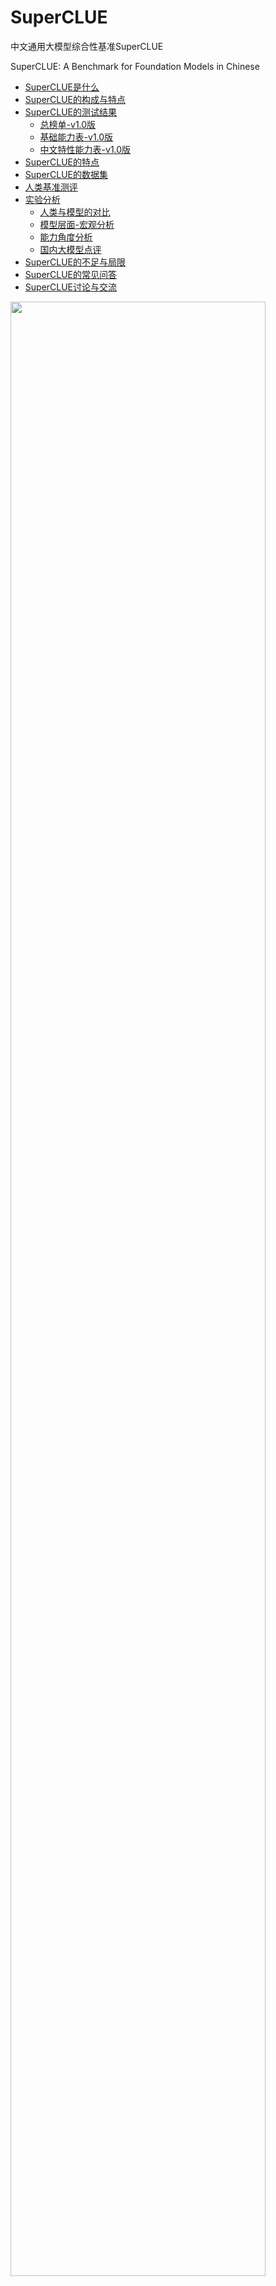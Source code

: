 # SuperCLUE
中文通用大模型综合性基准SuperCLUE

SuperCLUE: A Benchmark for Foundation Models in Chinese


- [SuperCLUE是什么](#SuperCLUE是什么)
- [SuperCLUE的构成与特点](#SuperCLUE的构成与特点)
- [SuperCLUE的测试结果](#SuperCLUE的测试结果)
     - [总榜单-v1.0版](#总榜单-v10版)
     - [基础能力表-v1.0版](#基础能力表-v10版)
     - [中文特性能力表-v1.0版](#中文特性能力表-v10版)
- [SuperCLUE的特点](#SuperCLUE的特点)
- [SuperCLUE的数据集](#SuperCLUE的数据集)
- [人类基准测评](#人类基准测评)
- [实验分析](#实验分析)
     - [人类与模型的对比](#人类与模型的对比)
     - [模型层面-宏观分析](#模型层面-宏观分析)
     - [能力角度分析](#能力角度分析) 
     - [国内大模型点评](#国内大模型点评) 
- [SuperCLUE的不足与局限](#SuperCLUE的不足与局限)
- [SuperCLUE的常见问答](#SuperCLUE的常见问答)
- [SuperCLUE讨论与交流](#SuperCLUE讨论与交流)

<img src="https://github.com/CLUEbenchmark/SuperCLUE/blob/main/resources/superclue.jpeg"  width="90%" height="90%"></img>

SuperCLUE基准计划按照月度进行更新，纳入更多可用中文大模型，欢迎联系与交流；数据集和进一步信息计划在下一次更新时公开，敬请期待。
    
#### 更新 Update（2023-05-21）
    添加360智脑

#### 更新 Update（2023-05-12）

    添加Claude: OpenAI最强竞争对手Anthropic的Claude取得了与ChatGPT3.5一致的效果
    添加ChatGLM-130B: 相比ChatGLM-6B效果大幅提升（+7.35），处于国内较好水平

## SuperCLUE是什么
中文通用大模型基准（SuperCLUE），是针对中文可用的通用大模型的一个测评基准。

它主要回答的问题是：在当前通用大模型大力发展的背景下，中文大模型的效果情况，包括但不限于"这些模型不同任务的效果情况"、"相较于国际上的代表性模型做到了什么程度"、
"这些模型与人类的效果对比如何"。

它尝试在一系列国内外代表性的模型上使用多个维度能力进行测试。SuperCLUE是中文语言理解测评基准（CLUE）在通用人工智能时代的进一步发展。

<img src="https://github.com/CLUEbenchmark/SuperCLUE/blob/main/resources/superclue_0521.png"  width="100%" height="100%"></img>

## SuperCLUE的构成与特点
着眼于综合评价大模型的能力，使其能全面地测试大模型的效果，又能考察模型在中文特有任务上的理解和积累。我们对能力进行了划分，
SuperCLUE从三个不同的维度评价模型的能力：基础能力、专业能力和中文特性能力。

#### 基础能力:

包括了常见的有代表性的模型能力，如语义理解、对话、逻辑推理、角色模拟、代码、生成与创作等10项能力。

#### 专业能力:

包括了中学、大学与专业考试，涵盖了从数学、物理、地理到社会科学等50多项能力。

#### 中文特性能力:

针对有中文特点的任务，包括了中文成语、诗歌、文学、字形等10项多种能力。



## SuperCLUE的测试结果
四个表格：汇总表、基础能力表、专业能力表、中文特性能力表

#####  排行榜会定期更新           数据来源: www.CLUEbenchmarks.com              

#### 总榜单-v1.0版

|         模型         | 机构 |总分   | 基础能力 | 中文特性 | 学术与专业能力 |
|:-------------------:|:------:|:------:|:------:|:------:|:------------:|
|         人类        |CLUE| 96.50 | 98.00 | 95.00 |      -       |
|        <a href='https://openai.com/'>GPT-4</a>       | OpenAI |  76.67  |  90.00  |  68.00  |    72.00     |
|    <a href='https://openai.com/'>GPT-3.5-turbo</a>   | OpenAI |  66.18  |  85.00  |  59.00  |    54.55     |
|    <a href='https://www.anthropic.com/'>Claude</a>   | Anthropic | 65.13   | 87.00  |  55.00   |   53.39     |
|    <a href='https://ai.360.cn'>360智脑</a>   | 360 | 58.24  |  80.00  | 49.00     |  45.71     |
|  <a href='https://xinghuo.xfyun.cn/'>讯飞星火</a> | 科大讯飞  |  53.58  |  74.00  |  44.00  |    42.73     |
|  <a href='https://chatglm.cn'>ChatGLM-130B</a> |清华&智谱AI  |  49.52  |  73.00  |  33.00  |    42.55    |
|       <a href='https://api.minimax.chat/'>MiniMax</a> | MiniMax       |  46.45  |  72.00  |  29.00  |    38.36     |
|      <a href='https://github.com/LianjiaTech/BELLE'>BELLE-13B</a> |  链家     |  43.70  |  69.00  |  23.00  |    39.09     |
|      <a href='https://github.com/THUDM/ChatGLM-6B'>ChatGLM-6B</a> |  清华&智谱AI     |  42.15  |  60.00  |  33.00  |    33.45     |
|      <a href='https://github.com/OpenLMLab/MOSS'>MOSS-16B</a>   |  复旦     |  36.52  |  52.00  |  27.00  |    30.55     |
|      <a href='https://github.com/lm-sys/FastChat'>Vicuna-13B</a>  |  UC伯克利   |  34.33  |  45.00  |  30.00  |    28.00     |


#### 基础能力表-v1.0版

| 模型            | 平均           | 安全            | 对话            | 生成与创作      | 百科与知识      | 角色模拟        | 计算能力        | 语义理解        | 逻辑与推理      | 闲聊            | 代码           |
|:---------------:|:---------------:|:----------------:|:----------------:|:----------------:|:----------------:|:----------------:|:----------------:|:----------------:|:----------------:|:----------------:|:---------------:|
| 人类           | 98.00 | 100.00 | 100.00 | 90.00  | 100.00 | 100.00 | 100.00 | 100.00 | 100.00 | 100.00 | 90.00 |
| GPT-4          |  90.00 | 80.00  | 100.00 | 80.00  | 100.00 | 100.00 | 70.00  | 90.00  | 90.00  | 100.00 | 90.00 |
| Claude         | 87.00 | 80.00  | 100.00 | 100.00 | 100.00 | 100.00 | 50.00  | 100.00 | 50.00  | 100.00 | 90.00 |
| GPT-3.5-turbo  | 85.00 | 90.00  | 90.00  | 100.00 | 90.00  | 100.00 | 60.00  | 100.00 | 30.00  | 100.00 | 90.00 |
| 360智脑         | 80.00  | 70.00   |  100.00 | 70.00  | 100.00  |100.00  | 50.00 | 90.00 | 30.00  | 100.00 | 90.00 |
| 讯飞星火 | 74.00 | 80.00  | 90.00  | 50.00  | 90.00  | 100.00 | 60.00  | 100.00 | 30.00  | 90.00  | 50.00 |
| ChatGLM-130B   |  73.00 | 80.00  | 100.00 | 70.00  | 100.00 | 90.00  | 30.00  | 80.00  | 20.00  | 90.00  | 70.00 |
| MiniMax        |  72.00 | 80.00  | 90.00  | 50.00  | 100.00 | 80.00  | 60.00  | 70.00  | 40.00  | 90.00  | 60.00 |
| BELLE-13B      | 69.00 | 70.00  | 80.00  | 40.00  | 70.00  | 80.00  | 40.00  | 80.00  | 50.00  | 100.00 | 80.00 |
| ChatGLM-6B     |  60.00 | 30.00  | 70.00  | 50.00  | 50.00  | 100.00 | 50.00  | 90.00  | 40.00  | 80.00  | 40.00 |
| MOSS-16B       | 52.00 | 50.00  | 50.00  | 40.00  | 50.00  | 70.00  | 30.00  | 50.00  | 10.00  | 100.00 | 70.00 |
| Vicuna-13B     |  45.00 | 60.00  | 30.00  | 30.00  | 30.00  | 70.00  | 40.00  | 40.00  | 40.00  | 50.00  | 60.00 |
          
     指标为：Accuracy。数据表个比较大，表格请往后啦。         

#### 中文特性能力表-v1.0版

| 模型            | 平均           | 字义理解       | 对联            | 成语           | 文学            | 方言            | 歇后语和谚语    | 汉字字形和拼音理解   | 汉语句法分析    | 诗词            | 古文            |
|:---------------:|:---------------:|:---------------:|:----------------:|:---------------:|:----------------:|:----------------:|:----------------:|:---------------------:|:----------------:|:----------------:|:----------------:|
| 人类           |  95.00 | 80.00 | 100.00 | 80.00 | 100.00 | 100.00 | 100.00 | 90.00       | 100.00 | 100.00 | 100.00 |
| GPT-4          |  68.00 | 70.00 | 60.00  | 70.00 | 40.00  | 80.00  | 80.00  | 80.00       | 80.00  | 60.00  | 60.00  |
| GPT-3.5-turbo  | 59.00 | 70.00 | 60.00  | 70.00 | 40.00  | 70.00  | 70.00  | 60.00       | 90.00  | 30.00  | 30.00  |
| Claude         |  55.00 | 50.00 | 40.00  | 80.00 | 30.00  | 60.00  | 50.00  | 80.00       | 80.00  | 30.00  | 50.00  |
| 360智脑 |  49.00 | 30.00 | 50.00 | 50.00 |  50.00 | 50.00  | 60.00  |   50.00     | 70.00 |  50.00 | 30.00 |
| 讯飞星火 |  44.00 | 20.00 | 30.00  | 70.00 | 30.00  | 50.00  | 40.00  | 40.00       | 70.00  | 50.00  | 40.00  |
| ChatGLM-6B     |  33.00 | 10.00 | 20.00  | 30.00 | 50.00  | 30.00  | 40.00  | 50.00       | 50.00  | 20.00  | 30.00  |
| ChatGLM-130B   |  33.00 | 10.00 | 50.00  | 50.00 | 10.00  | 30.00  | 40.00  | 20.00       | 60.00  | 20.00  | 40.00  |
| Vicuna-13B     |  30.00 | 70.00 | 40.00  | 30.00 | 10.00  | 20.00  | 40.00  | 40.00       | 0.00   | 20.00  | 30.00  |
| MiniMax        |  29.00 | 20.00 | 20.00  | 30.00 | 40.00  | 20.00  | 30.00  | 40.00       | 50.00  | 20.00  | 20.00  |
| MOSS-16B       |  27.00 | 30.00 | 30.00  | 10.00 | 50.00  | 30.00  | 30.00  | 40.00       | 20.00  | 20.00  | 10.00  |
| BELLE-13B      |  23.00 | 20.00 | 30.00  | 30.00 | 40.00  | 10.00  | 10.00  | 20.00       | 50.00  | 0.00   | 20.00  |
          
     指标为：Accuracy。数据表个比较大，表格请往后啦。       
     
#### SuperCLUE的特点：
1）多个维度能力考察（3大类，70+子能力）：从三个不同角度对中文大模型进行测试，以考察模型的综合能力；并且每一个子能力又含有十项或以上不同的细分能力。

2）自动化测评（一键测评）：通过自动化测评方式以相对客观形式测试不同模型的效果，可以一键对大模型进行测评。

3）广泛的代表性模型（9个模型）：选取了多个国内外有代表性的可用的模型进行测评，以反映国内大模型的发展现状并了解与国际领先模型的差距或相对优劣势。

4）人类基准：在通用人工智能发展的背景下，SuperCLUE也提供了模型相对于人类效果的指标对比。


## SuperCLUE的数据集
1.基础能力（10项能力）：语义理解、生成与创作、闲聊、对话、百科与知识、逻辑与推理、计算能力、代码、角色模拟、安全
    
    示例：
    语义理解：
        两个男人正常交谈，其中一个男人夸赞对方办事能力强，对方回答“哪里，哪里”。这里的“哪里，哪里”是什么意思？
        A. 讲话十分含糊不清。
        B. 要求说出具体的优点。
        C. 表达自己的谦虚。
        D. 挑衅对方。
         
    逻辑与推理：
        小明的妻子生了一对双胞胎。以下哪个推论是正确的？
        A. 小明家里一共有三个孩子。
        B. 小明家里一共有两个孩子。
        C. 小明家里既有男孩子也有女孩子。
        D. 无法确定小明家里孩子的具体情况。
 
     

2.中文特性能力（10项能力）：成语、诗词、文学、字义理解、汉语句法分析、汉字字形和拼音理解、歇后语和谚语、对联、方言、古文
    
    示例：
    成语：
    选出下列句子中成语使用错误的一项
        A. 这个项目时间紧任务重，大家都在马不停蹄地奔波劳碌。
        B. 他常常口是心非，让人难以相信他说的话。
        C. 两人是同学三年，一直保持着良好的关系，相互尊重、相敬如宾。
        D. 当地突发大火，整个村庄都鸡犬不宁，局势十分危急。
     
    文学：
    下列有关名著的表述有误的一项是
        A. 《红楼梦》是中国古代小说中的巅峰之作，以其瑰丽的语言和丰富的人物形象而闻名于世。
        B. 《西游记》是中国古代四大名著之一，讲述了哪吒等人历经九九八十一难，最终取得真经的故事。
        C. 《孔乙己》是鲁迅的代表作之一，以其深刻的社会洞察力和优美的文学风格而广受好评。
        D. 《围城》是钱钟书的代表作之一，以其独特的文学语言和深刻的社会洞察力而成为现代中国文学的经典之作。
         
     
3.专业能力（50+能力）：抽象代数、天文学、临床知识、大学生物学、大学计算机科学、大学数学、高中化学、高中物理、机器学习、营养、专业会计、职业心理学等
    
    示例：
    物理：
    以下物理常识题目，哪一个是错误的?
        A. 在自然环境下，声音在固体中传播速度最快。
        B. 牛顿第一定律：一个物体如果不受力作用，将保持静止或匀速直线运动的状态。
        C. 牛顿第三定律：对于每个作用力，都有一个相等而反向的反作用力。
        D. 声音在空气中的传播速度为1000m/s。
     
    天文学：
    以下天文学常识题目，哪一个是错误的？
        A. 太阳系是指由太阳和围绕着它运行的八大行星、矮行星、卫星、小行星带和彗星组成的一个行星系统。
        B. 卫星是指绕行星或其他天体运动的天体。
        C. 彗星是指太阳系中一种较小的天体，其核心由冰和尘埃组成。
        D. 按一般的天体归类方法，月球属于行星。
    
## SuperCLUE全自动测评过程：
    1、统一prompt：针对每一个题目，构造了统一的prompt供模型和人类使用；
    2、预测：系统使用模型进行预测，要求模型选取ABCD中的某一个选项；
    3、打分：如果模型的回答不是标准的答案，而是一段文字，系统会采取特定的策略自动提取出模型的答案。该策略结合模型的表现进行优化和完善。
      （注：当无法提取有效答案的时候，则表明模型没有按照人类的要求做题，未正确理解指令，则认为模型回答错误。）
       
   由于此次为SuperCLUE首次全自动测评，为了谨慎起见，全部答案事后已由多位人类进行交叉复核，与自动测评结果基本一致。

## 人类基准测评
针对于基础能力和中文特性能力题目，会有三位独立的人类测评员根据题目作答。人类测评结果，采用多数投票方式进行汇总，作为人类基准分数。

## 实验分析

#### 人类与模型的对比

从人类测评角度看，基础能力（98%）+ 中文特性能力（95%），都达到了非常高的水平。除GPT-4外，人类准确率大幅超过了其他的大模型（如在基础能力上超过其他模型20多个百分点）。
 AI虽然进展很快，但人类还是有相对优势的， 比如在计算方面，人类比最强模型GPT-4高出了30个百分点。

   
#### 模型层面-宏观分析

一句话点评：国际先进模型的效果具有较大的领先性；同时国产GPT模型也有不俗的表现，有差距但可追赶。

1）中文大模型的必要性

在国际上效果非常棒的Vicuna-13B模型，在中文领域的效果是众多模型中比较一般的模型（排名靠后）。而国内研发的大模型或在中文任务上进行训练后的模型，都大幅超过了Vicuna-13B的效果，比如星火认知大模型在总分上超过了 Vicuna-13B 20个百分点，并且BELLE-13B（基于LLaMA并在中文上训练和微调过的模型）的总分也超过了 Vicuna-13B 10多个百分点。
    
2）国内大模型与OpenAI GPT之间的差距较大，但在逐渐逼近

 可以看到在本次SuperCLUE上效果最好的国内模型，星火认知大模型，与GPT-4相比有23个百分点的差距，与gpt-3.5-turbo在总分上也有13个百分点的差距。但是我们更应该看到，
 不断涌现和迭代的国内大模型也在逐步地缩小与OpenAI GPT模型模型的差距。
 
3）gpt-3.5-turbo与GPT-4之间也有明显差距

   比如，GPT-4在所有参与测评的模型中是独一档的存在，超过了gpt-3.5-turbo近10个百分点。它在逻辑推理能力、生成与创作能力方面，远远优于其他模型（超过其他模型20个百分点或以上）。
   

#### 能力角度分析

1） 当前模型在基础能力普遍表现不错，但中文特性能力、专业能力还比较差。

   说明当前国内大模型已经有不错的基础（60-70%），但在专业领域、中文任务上表现一般（如30-60%直接），说明在专业领域或中文任务上还需要继续努力，或者说进行针对性的训练。
   
2）当前模型通常在逻辑推理、计算方面能力较差。

  除GPT-4外，其他模型在这两项能力上通常在30-50分之间。

3）角色模拟，AI模型比较擅长。
  这方面可以是非常有用的。可以让AI根据场景和角色设定帮忙人类来完成多种不同的任务，例如市场营销策划、心理咨询、客户服务、到提供创意或想法等。

#### 国内大模型点评

本次测评中，国内大模型中近期发布的星火认知大模型最好，清华&智谱千亿模型ChatGLM-130B效果不错，MiniMax模型也有不错的表现。


## SuperCLUE的不足与局限
1. 基础能力、中文特性能力：虽然每一部分都包含了10类子能力，但这两个能力的总数据量比较少，可能存在需要扩充数据集的问题。
2. 选取模型的不完全：我们测试了9个模型，但还存在着更多的可用中文大模型。需要后续进一步添加并测试；有的模型由于没有广泛对外提供服务，我们没能获取到可用的测试版本。
3. 选取的能力范围：我们尽可能的全面、综合衡量模型的多维度能力，但是可能有一些模型能力没有在我们的考察范围内。后续也存在扩大考察范围的可能。
4. 客观考察的不足：我们以相对客观形式考察模型能力，但一些主观、开放性问题的模型能力的考察可能存在不足。
5. 模型参数：当前大模型发展较快，参数量又有比较大的差异，本次的测评并没有在同一级别的参数量上进行。

## SuperCLUE的常见问答

1. 什么时候会公布评测集和更多细节？

       由于本轮评测尚未结束，数据集和进一步信息计划将在本轮SuperCLUE评测结束后公开，敬请期待。     

2. 测试方法
       
       相同的prompt情况下，让不同的模型对题目进行预测结果，与正确答案进行匹配，计算最终结果，并统计准确率（ACC）。
       计算正确答案：根据模型预测结果，系统会提取答案，并计算题目的分数；为稳妥起见，人工会符合每一个模型的预测结果及其答案。

3. 为什么人工测评的成绩这么高? 人类测评员是什么水平？
       
       当前报告的人类测评的分数是采取开卷考试形式的进行的。即由每一个题目3个人类测评员进行开卷考试，最后结果进行多数投票后获得。
       我们也会添加采取闭卷形式的人类分数。
       
       人类测评员是高年级本科生、研究生水平。

       

## SuperCLUE讨论与交流

SuperCLUE榜单大模型评测申请：https://wj.qq.com/s2/12305633/a73d/

模型内测需求收集：https://wj.qq.com/s2/12307825/2ae0/



<p float="left">   
  <img src="https://github.com/CLUEbenchmark/SuperCLUE/blob/main/resources/superclue_x1.jpeg"  width="30%" height="30%"></img>
  <img src="https://github.com/CLUEbenchmark/SuperCLUE/blob/main/resources/brightmart_s.jpeg"  width="30%" height="30%"></img>
</p> 

 
<a href="https://discord.gg/GPHv9BfNUD" target="__blank">Discord SuperCLUE交流群</a>

## 引用

如果使用本项目的，请引用本项目。

    @misc{SuperCLUE,
      author = {Liang Xu and others from SuperCLUE team},
      title = {SuperCLUE: A Benchmark for Foundation Models in Chinese},
      year = {2023},
      publisher = {GitHub},
      journal = {GitHub repository},
      howpublished = {\url{https://github.com/CLUEbench/SuperCLUE}},
    }